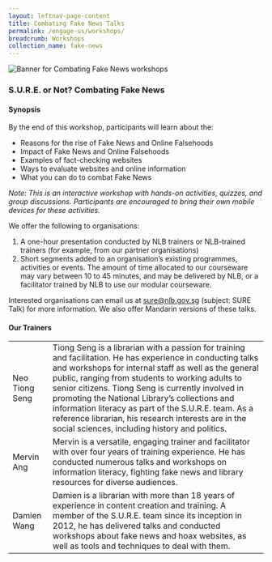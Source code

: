 ```yaml
---
layout: leftnav-page-content
title: Combating Fake News Talks
permalink: /engage-us/workshops/
breadcrumb: Workshops
collection_name: fake-news
---
```


![Banner for Combating Fake News workshops](/images/banner-workshop.jpg)

### **S.U.R.E. or Not? Combating Fake News**

#### **Synopsis**
By the end of this workshop, participants will learn about the:
* Reasons for the rise of Fake News  and Online Falsehoods
* Impact of Fake News and Online Falsehoods
* Examples of fact-checking websites
* Ways to evaluate websites and online information
* What you can do to combat Fake News

*Note:  This is an interactive workshop with hands-on activities, quizzes, and group discussions. Participants are encouraged to bring their own mobile devices for these activities.*

We offer the following to organisations:
1. A one-hour presentation conducted by NLB trainers or NLB-trained trainers (for example, from our partner organisations)
2. Short segments added to an organisation’s existing programmes, activities or events. The amount of time allocated to our courseware may vary between 10 to 45 minutes, and may be delivered by NLB, or a facilitator trained by NLB to use our modular courseware.

Interested organisations can email us at [sure@nlb.gov.sg](mailto:sure@nlb.gov.sg) (subject: SURE Talk) for more information. We also offer Mandarin versions of these talks.


#### **Our Trainers**

<table class="table-v">
  <tr>
    <td>Neo Tiong Seng</td>
    <td>Tiong Seng is a librarian with a passion for training and facilitation. He has experience in conducting talks and workshops for internal staff as well as the general public, ranging from students to working adults to senior citizens. Tiong Seng is currently involved in promoting the National Library’s collections and information literacy as part of the S.U.R.E. team. As a reference librarian, his research interests are in the social sciences, including history and politics.</td>
  </tr>
  <tr>
    <td>Mervin Ang</td>
    <td>Mervin is a versatile, engaging trainer and facilitator with over four years of training experience. He has conducted numerous talks and workshops on information literacy, fighting fake news and library resources for diverse audiences.</td>
  </tr>
  <tr>
    <td>Damien Wang</td>
    <td>Damien is a librarian with more than 18 years of experience in content creation and training. A member of the S.U.R.E. team since its inception in 2012, he has delivered talks and conducted workshops about fake news and hoax websites, as well as tools and techniques to deal with them.</td>
  </tr>
</table>